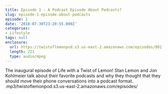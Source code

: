 ```yaml
---
title: Episode 1 - A Podcast Episode About Podcasts?
slug: episode-1-episode-about-podcasts
episode: 1
date: '2018-07-30T23:20:55.000Z'
categories:
- Lifestyle
tags: null
enclosure:
  url: https://twistoflemonpod.s3.us-east-2.amazonaws.com/episodes/001-lwatol-20180731.mp3
  length: 221
  type: audio/mpeg
---
```


The inaugural episode of Life with a Twist of Lemon! Stan Lemon and Jon Kohlmeier talk about their favorite podcasts and why they thought that they should move their phone conversations into a podcast format.
.mp3/twistoflemonpod.s3.us-east-2.amazonaws.com/episodes/

